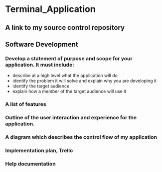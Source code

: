 # Terminal_Application

## A link to my source control repository

## Software Development

### Develop a statement of purpose and scope for your application. It must include:
- describe at a high level what the application will do
- identify the problem it will solve and explain why you are developing it
- identify the target audience
- explain how a member of the target audience will use it

### A list of features 

### Outline of the user interaction and experience for the application. 

### A diagram which describes the control flow of my application

### Implementation plan, Trello

### Help documentation